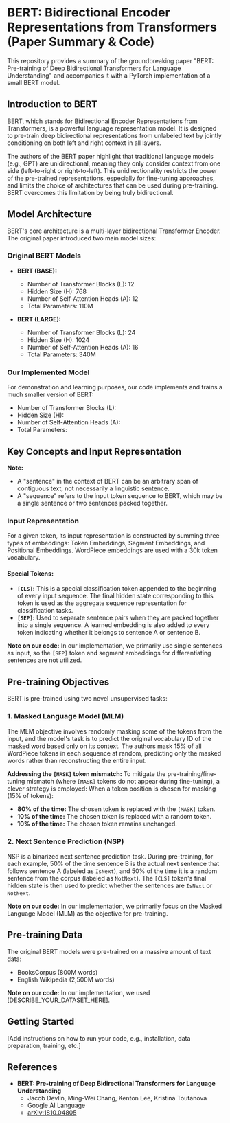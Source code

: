 # BERT: Bidirectional Encoder Representations from Transformers (Paper Summary & Code)

This repository provides a summary of the groundbreaking paper "BERT: Pre-training of Deep Bidirectional Transformers for Language Understanding" and accompanies it with a PyTorch implementation of a small BERT model.

## Introduction to BERT

BERT, which stands for Bidirectional Encoder Representations from Transformers, is a powerful language representation model. It is designed to pre-train deep bidirectional representations from unlabeled text by jointly conditioning on both left and right context in all layers.

The authors of the BERT paper highlight that traditional language models (e.g., GPT) are unidirectional, meaning they only consider context from one side (left-to-right or right-to-left). This unidirectionality restricts the power of the pre-trained representations, especially for fine-tuning approaches, and limits the choice of architectures that can be used during pre-training. BERT overcomes this limitation by being truly bidirectional.

## Model Architecture

BERT's core architecture is a multi-layer bidirectional Transformer Encoder. The original paper introduced two main model sizes:

### Original BERT Models

* **BERT (BASE):**
    * Number of Transformer Blocks (L): 12
    * Hidden Size (H): 768
    * Number of Self-Attention Heads (A): 12
    * Total Parameters: 110M

* **BERT (LARGE):**
    * Number of Transformer Blocks (L): 24
    * Hidden Size (H): 1024
    * Number of Self-Attention Heads (A): 16
    * Total Parameters: 340M

### Our Implemented Model

For demonstration and learning purposes, our code implements and trains a much smaller version of BERT:

* Number of Transformer Blocks (L): 
* Hidden Size (H): 
* Number of Self-Attention Heads (A): 
* Total Parameters: 

## Key Concepts and Input Representation

**Note:**
* A "sentence" in the context of BERT can be an arbitrary span of contiguous text, not necessarily a linguistic sentence.
* A "sequence" refers to the input token sequence to BERT, which may be a single sentence or two sentences packed together.

### Input Representation

For a given token, its input representation is constructed by summing three types of embeddings: Token Embeddings, Segment Embeddings, and Positional Embeddings. WordPiece embeddings are used with a 30k token vocabulary.

#### Special Tokens:

* **`[CLS]`:** This is a special classification token appended to the beginning of every input sequence. The final hidden state corresponding to this token is used as the aggregate sequence representation for classification tasks.
* **`[SEP]`:** Used to separate sentence pairs when they are packed together into a single sequence. A learned embedding is also added to every token indicating whether it belongs to sentence A or sentence B.

**Note on our code:** In our implementation, we primarily use single sentences as input, so the `[SEP]` token and segment embeddings for differentiating sentences are not utilized.

## Pre-training Objectives

BERT is pre-trained using two novel unsupervised tasks:

### 1. Masked Language Model (MLM)

The MLM objective involves randomly masking some of the tokens from the input, and the model's task is to predict the original vocabulary ID of the masked word based only on its context. The authors mask 15% of all WordPiece tokens in each sequence at random, predicting only the masked words rather than reconstructing the entire input.

**Addressing the `[MASK]` token mismatch:**
To mitigate the pre-training/fine-tuning mismatch (where `[MASK]` tokens do not appear during fine-tuning), a clever strategy is employed:
When a token position is chosen for masking (15% of tokens):
* **80% of the time:** The chosen token is replaced with the `[MASK]` token.
* **10% of the time:** The chosen token is replaced with a random token.
* **10% of the time:** The chosen token remains unchanged.

### 2. Next Sentence Prediction (NSP)

NSP is a binarized next sentence prediction task. During pre-training, for each example, 50% of the time sentence B is the actual next sentence that follows sentence A (labeled as `IsNext`), and 50% of the time it is a random sentence from the corpus (labeled as `NotNext`). The `[CLS]` token's final hidden state is then used to predict whether the sentences are `IsNext` or `NotNext`.

**Note on our code:** In our implementation, we primarily focus on the Masked Language Model (MLM) as the objective for pre-training.

## Pre-training Data

The original BERT models were pre-trained on a massive amount of text data:

* BooksCorpus (800M words)
* English Wikipedia (2,500M words)

**Note on our code:** In our implementation, we used [DESCRIBE_YOUR_DATASET_HERE].

## Getting Started

[Add instructions on how to run your code, e.g., installation, data preparation, training, etc.]

## References
* **BERT: Pre-training of Deep Bidirectional Transformers for Language Understanding**
    * Jacob Devlin, Ming-Wei Chang, Kenton Lee, Kristina Toutanova
    * Google AI Language
    * [arXiv:1810.04805](https://arxiv.org/abs/1810.04805)